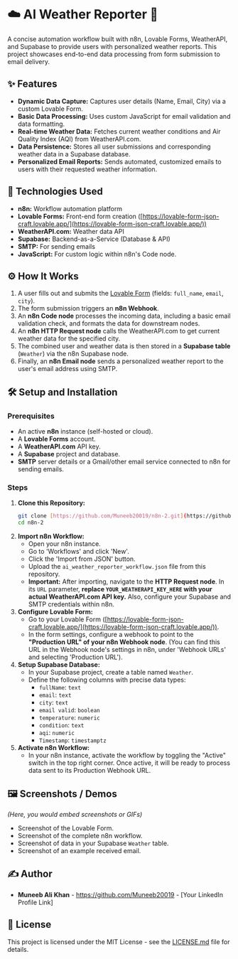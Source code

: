 # ☁️ AI Weather Reporter 📧

A concise automation workflow built with n8n, Lovable Forms, WeatherAPI, and Supabase to provide users with personalized weather reports. This project showcases end-to-end data processing from form submission to email delivery.

## ✨ Features

* **Dynamic Data Capture:** Captures user details (Name, Email, City) via a custom Lovable Form.
* **Basic Data Processing:** Uses custom JavaScript for email validation and data formatting.
* **Real-time Weather Data:** Fetches current weather conditions and Air Quality Index (AQI) from WeatherAPI.com.
* **Data Persistence:** Stores all user submissions and corresponding weather data in a Supabase database.
* **Personalized Email Reports:** Sends automated, customized emails to users with their requested weather information.

## 🚀 Technologies Used

* **n8n:** Workflow automation platform
* **Lovable Forms:** Front-end form creation ([https://lovable-form-json-craft.lovable.app/](https://lovable-form-json-craft.lovable.app/))
* **WeatherAPI.com:** Weather data API
* **Supabase:** Backend-as-a-Service (Database & API)
* **SMTP:** For sending emails
* **JavaScript:** For custom logic within n8n's Code node.

## ⚙️ How It Works

1.  A user fills out and submits the [Lovable Form](https://lovable-form-json-craft.lovable.app/) (fields: `full_name`, `email`, `city`).
2.  The form submission triggers an **n8n Webhook**.
3.  An **n8n Code node** processes the incoming data, including a basic email validation check, and formats the data for downstream nodes.
4.  An **n8n HTTP Request node** calls the WeatherAPI.com to get current weather data for the specified city.
5.  The combined user and weather data is then stored in a **Supabase table** (`Weather`) via the n8n Supabase node.
6.  Finally, an **n8n Email node** sends a personalized weather report to the user's email address using SMTP.

## 🛠️ Setup and Installation

### Prerequisites

* An active **n8n** instance (self-hosted or cloud).
* A **Lovable Forms** account.
* A **WeatherAPI.com** API key.
* A **Supabase** project and database.
* **SMTP** server details or a Gmail/other email service connected to n8n for sending emails.

### Steps

1.  **Clone this Repository:**
    ```bash
    git clone [https://github.com/Muneeb20019/n8n-2.git](https://github.com/Muneeb20019/n8n-2.git)
    cd n8n-2
    ```
2.  **Import n8n Workflow:**
    * Open your n8n instance.
    * Go to 'Workflows' and click 'New'.
    * Click the 'Import from JSON' button.
    * Upload the `ai_weather_reporter_workflow.json` file from this repository.
    * **Important:** After importing, navigate to the **HTTP Request node**. In its `URL` parameter, **replace `YOUR_WEATHERAPI_KEY_HERE` with your actual WeatherAPI.com API key.** Also, configure your Supabase and SMTP credentials within n8n.
3.  **Configure Lovable Form:**
    * Go to your Lovable Form ([https://lovable-form-json-craft.lovable.app/](https://lovable-form-json-craft.lovable.app/)).
    * In the form settings, configure a webhook to point to the **"Production URL" of your n8n Webhook node**. (You can find this URL in the Webhook node's settings in n8n, under 'Webhook URLs' and selecting 'Production URL').
4.  **Setup Supabase Database:**
    * In your Supabase project, create a table named `Weather`.
    * Define the following columns with precise data types:
        * `fullName`: `text`
        * `email`: `text`
        * `city`: `text`
        * `email valid`: `boolean`
        * `temperature`: `numeric`
        * `condition`: `text`
        * `aqi`: `numeric`
        * `Timestamp`: `timestamptz`
5.  **Activate n8n Workflow:**
    * In your n8n instance, activate the workflow by toggling the "Active" switch in the top right corner. Once active, it will be ready to process data sent to its Production Webhook URL.

## 🖼️ Screenshots / Demos

*(Here, you would embed screenshots or GIFs)*
* Screenshot of the Lovable Form.
* Screenshot of the complete n8n workflow.
* Screenshot of data in your Supabase `Weather` table.
* Screenshot of an example received email.

## ✍️ Author

* **Muneeb Ali Khan** - https://github.com/Muneeb20019 - [Your LinkedIn Profile Link]

## 📜 License

This project is licensed under the MIT License - see the [LICENSE.md](LICENSE.md) file for details.
